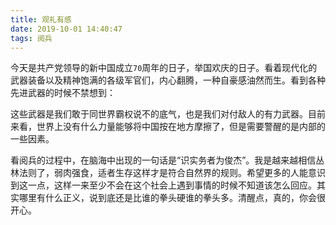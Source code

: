 ```yaml
---
title: 观礼有感
date: 2019-10-01 14:40:47
tags: 阅兵
---
```




今天是共产党领导的新中国成立`70`周年的日子，举国欢庆的日子。看着现代化的武器装备以及精神饱满的各级军官们，内心翻腾，一种自豪感油然而生。看到各种先进武器的时候不禁想到：



<!--more-->



这些武器是我们敢于同世界霸权说不的底气，也是我们对付敌人的有力武器。目前来看，世界上没有什么力量能够将中国按在地方摩擦了，但是需要警醒的是内部的一些因素。

看阅兵的过程中，在脑海中出现的一句话是“识实务者为俊杰”。我是越来越相信丛林法则了，弱肉强食，适者生存这样才是符合自然界的规则。希望更多的人能意识到这一点，这样一来至少不会在这个社会上遇到事情的时候不知道该怎么回应。其实哪里有什么正义，说到底还是比谁的拳头硬谁的拳头多。清醒点，真的，你会很开心。